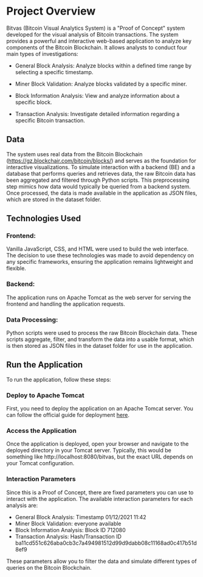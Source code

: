 # Project Overview

Bitvas (Bitcoin Visual Analytics System) is a "Proof of Concept" system developed for the visual analysis of Bitcoin transactions. The system provides a powerful and interactive web-based application to analyze key components of the Bitcoin Blockchain. 
It allows analysts to conduct four main types of investigations:

- General Block Analysis: Analyze blocks within a defined time range by selecting a specific timestamp.

- Miner Block Validation: Analyze blocks validated by a specific miner.

- Block Information Analysis: View and analyze information about a specific block.

- Transaction Analysis: Investigate detailed information regarding a specific Bitcoin transaction.

## Data 
The system uses real data from the Bitcoin Blockchain (https://gz.blockchair.com/bitcoin/blocks/) and serves as the foundation for interactive visualizations. To simulate interaction with a backend (BE) and a database that performs queries and retrieves data, the raw Bitcoin data has been aggregated and filtered through Python scripts. This preprocessing step mimics how data would typically be queried from a backend system. Once processed, the data is made available in the application as JSON files, which are stored in the dataset folder.

## Technologies Used

### Frontend:

Vanilla JavaScript, CSS, and HTML were used to build the web interface. The decision to use these technologies was made to avoid dependency on any specific frameworks, ensuring the application remains lightweight and flexible.

### Backend:

The application runs on Apache Tomcat as the web server for serving the frontend and handling the application requests.

### Data Processing:

Python scripts were used to process the raw Bitcoin Blockchain data. These scripts aggregate, filter, and transform the data into a usable format, which is then stored as JSON files in the dataset folder for use in the application.

## Run the Application
To run the application, follow these steps:

### Deploy to Apache Tomcat
First, you need to deploy the application on an Apache Tomcat server. You can follow the official guide for deployment [here](https://tomcat.apache.org/).

### Access the Application
Once the application is deployed, open your browser and navigate to the deployed directory in your Tomcat server. Typically, this would be something like http://localhost:8080/bitvas, but the exact URL depends on your Tomcat configuration.

### Interaction Parameters
Since this is a Proof of Concept, there are fixed parameters you can use to interact with the application. The available interaction parameters for each analysis are:

- General Block Analysis: Timestamp 01/12/2021 11:42
- Miner Block Validation: everyone available
- Block Information Analysis: Block ID 712080
- Transaction Analysis: Hash/Transaction ID ba11cd551c626aba0cb3c7a494981512d99d9dabb08c11168ad0c417b51d8ef9

These parameters allow you to filter the data and simulate different types of queries on the Bitcoin Blockchain. 